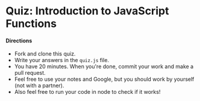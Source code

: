 # Quiz: Introduction to JavaScript Functions

#### Directions

* Fork and clone this quiz.
* Write your answers in the `quiz.js` file.
* You have 20 minutes. When you're done, commit your work and make a pull request.
* Feel free to use your notes and Google, but you should work by yourself (not with a partner).
* Also feel free to run your code in node to check if it works!
